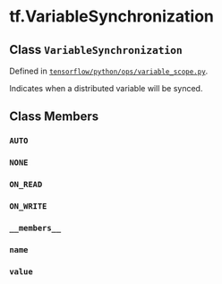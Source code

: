 <div itemscope itemtype="http://developers.google.com/ReferenceObject">
<meta itemprop="name" content="tf.VariableSynchronization" />
<meta itemprop="property" content="AUTO"/>
<meta itemprop="property" content="NONE"/>
<meta itemprop="property" content="ON_READ"/>
<meta itemprop="property" content="ON_WRITE"/>
<meta itemprop="property" content="__members__"/>
<meta itemprop="property" content="name"/>
<meta itemprop="property" content="value"/>
</div>

# tf.VariableSynchronization

## Class `VariableSynchronization`





Defined in [`tensorflow/python/ops/variable_scope.py`](https://www.tensorflow.org/code/tensorflow/python/ops/variable_scope.py).

Indicates when a distributed variable will be synced.

## Class Members

<h3 id="AUTO"><code>AUTO</code></h3>

<h3 id="NONE"><code>NONE</code></h3>

<h3 id="ON_READ"><code>ON_READ</code></h3>

<h3 id="ON_WRITE"><code>ON_WRITE</code></h3>

<h3 id="__members__"><code>__members__</code></h3>

<h3 id="name"><code>name</code></h3>

<h3 id="value"><code>value</code></h3>

